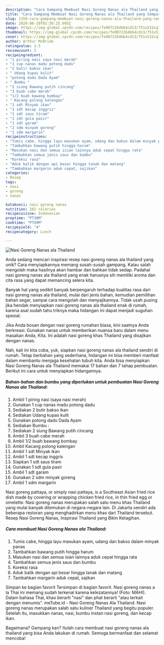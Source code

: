```yaml
---
description: "Cara Gampang Membuat Nasi Goreng Nanas ala Thailand yang Sempurna"
title: "Cara Gampang Membuat Nasi Goreng Nanas ala Thailand yang Sempurna"
slug: 1359-cara-gampang-membuat-nasi-goreng-nanas-ala-thailand-yang-sempurna
date: 2020-06-20T02:50:25.695Z
image: https://img-global.cpcdn.com/recipes/fe9072264bb4cd13/751x532cq70/nasi-goreng-nanas-ala-thailand-foto-resep-utama.jpg
thumbnail: https://img-global.cpcdn.com/recipes/fe9072264bb4cd13/751x532cq70/nasi-goreng-nanas-ala-thailand-foto-resep-utama.jpg
cover: https://img-global.cpcdn.com/recipes/fe9072264bb4cd13/751x532cq70/nasi-goreng-nanas-ala-thailand-foto-resep-utama.jpg
author: Arthur McBride
ratingvalue: 3.5
reviewcount: 3
recipeingredient:
- "1 piring nasi saya nasi merah"
- "1 cup nanas madu potong dadu"
- "2 butir bakso ikan"
- " Udang kupas kulit"
- "potong dadu Dada Ayam"
- " Bumbu "
- "2 siung Bawang putih cincang"
- "3 buah cabe merah"
- "1/2 buah bawang bombay"
- " Kacang polong kalengan"
- "1 sdt Minyak ikan"
- "1 sdt kecap inggris"
- "1 sdt saus tiram"
- "1 sdt gula pasir"
- "1 sdt garam"
- "2 sdm minyak goreng"
- "1 sdm margarin"
recipeinstructions:
- "Tumis cabe, hingga layu masukan ayam, udang dan bakso dalam minyak panas"
- "Tambahkan bawang putih hingga harum"
- "Masukan nasi dan semua isian lainnya aduk cepat hingga rata"
- "Tambahkan semua jenis saus dan bumbu"
- "Koreksi rasa"
- "Aduk balik dengan api besar hingga tanak dan matang"
- "Tambahkan margarin aduk cepat, sajikan"
categories:
- Resep
tags:
- nasi
- goreng
- nanas

katakunci: nasi goreng nanas 
nutrition: 262 calories
recipecuisine: Indonesian
preptime: "PT38M"
cooktime: "PT49M"
recipeyield: "4"
recipecategory: Lunch

---
```



![Nasi Goreng Nanas ala Thailand](https://img-global.cpcdn.com/recipes/fe9072264bb4cd13/751x532cq70/nasi-goreng-nanas-ala-thailand-foto-resep-utama.jpg)

Anda sedang mencari inspirasi resep nasi goreng nanas ala thailand yang unik? Cara menyiapkannya memang susah-susah gampang. Kalau salah mengolah maka hasilnya akan hambar dan bahkan tidak sedap. Padahal nasi goreng nanas ala thailand yang enak harusnya sih memiliki aroma dan cita rasa yang dapat memancing selera kita.

Banyak hal yang sedikit banyak berpengaruh terhadap kualitas rasa dari nasi goreng nanas ala thailand, mulai dari jenis bahan, kemudian pemilihan bahan segar, sampai cara mengolah dan menyajikannya. Tidak usah pusing jika hendak menyiapkan nasi goreng nanas ala thailand enak di rumah, karena asal sudah tahu triknya maka hidangan ini dapat menjadi suguhan spesial.

Jika Anda bosan dengan nasi goreng rumahan biasa, kini saatnya Anda berkreasi. Gunakan nanas untuk memberikan nuansa baru dalam menu masakan Anda, Kita. Ini adalah nasi goreng khas Thailand yang disajikan dengan nanas.


Nah, kali ini kita coba, yuk, siapkan nasi goreng nanas ala thailand sendiri di rumah. Tetap berbahan yang sederhana, hidangan ini bisa memberi manfaat dalam membantu menjaga kesehatan tubuh kita. Anda bisa menyiapkan Nasi Goreng Nanas ala Thailand memakai 17 bahan dan 7 tahap pembuatan. Berikut ini cara untuk menyiapkan hidangannya.

<!--inarticleads1-->

##### Bahan-bahan dan bumbu yang diperlukan untuk pembuatan Nasi Goreng Nanas ala Thailand:

1. Ambil 1 piring nasi (saya nasi merah)
1. Gunakan 1 cup nanas madu potong dadu
1. Sediakan 2 butir bakso ikan
1. Sediakan  Udang kupas kulit
1. Gunakan potong dadu Dada Ayam
1. Sediakan  Bumbu :
1. Sediakan 2 siung Bawang putih cincang
1. Ambil 3 buah cabe merah
1. Ambil 1/2 buah bawang bombay
1. Ambil  Kacang polong kalengan
1. Ambil 1 sdt Minyak ikan
1. Ambil 1 sdt kecap inggris
1. Siapkan 1 sdt saus tiram
1. Gunakan 1 sdt gula pasir
1. Ambil 1 sdt garam
1. Gunakan 2 sdm minyak goreng
1. Ambil 1 sdm margarin


Nasi goreng pattaya, or simply nasi pattaya, is a Southeast Asian fried rice dish made by covering or wrapping chicken fried rice, in thin fried egg or omelette. Nasi goreng nanas merupakan salah satu menu khas Thailand yang mulai banyak ditemukan di negara-negara lain. Di Jakarta sendiri ada beberapa restoran yang menghadirkan menu khas dari Thailand tersebut. Resep Nasi Goreng Nanas, Inspirasi Thailand yang Bikin Ketagihan. 

<!--inarticleads2-->

##### Cara membuat Nasi Goreng Nanas ala Thailand:

1. Tumis cabe, hingga layu masukan ayam, udang dan bakso dalam minyak panas
1. Tambahkan bawang putih hingga harum
1. Masukan nasi dan semua isian lainnya aduk cepat hingga rata
1. Tambahkan semua jenis saus dan bumbu
1. Koreksi rasa
1. Aduk balik dengan api besar hingga tanak dan matang
1. Tambahkan margarin aduk cepat, sajikan


Simpan ke bagian favorit Tersimpan di bagian favorit. Nasi goreng nanas a la Thai ini memang sudah terkenal karena kelezatannya! (Foto: MAHI). Dalam bahasa Thai, khao berarti &#34;nasi&#34; dan phat berarti &#34;atau terkait dengan menumis&#34;. meTube.id - Nasi Goreng Nanas Ala Thailand. Nasi goreng nanas merupakan salah satu kuliner Thailand yang begitu populer. Setelah itu, masukkan nanas, nasi, bumbu instan nasi goreng, dan kecap ikan. 

Bagaimana? Gampang kan? Itulah cara membuat nasi goreng nanas ala thailand yang bisa Anda lakukan di rumah. Semoga bermanfaat dan selamat mencoba!
